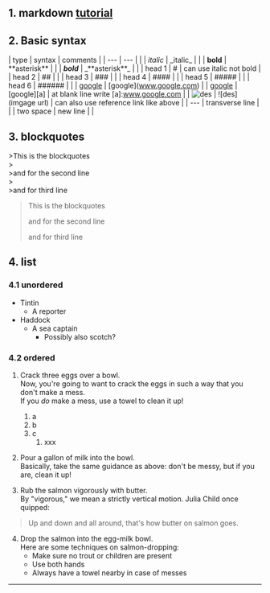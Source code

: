 ## 1. markdown [tutorial](http://www.markdowntutorial.com)
## 2. Basic syntax
| type | syntax | comments |
| --- | --- | |
| _italic_ | \_italic_ | |
| **bold** | \*\*asterisk** | |
| _**bold**_ | \_\*\*asterisk**_ | |
| head 1 | # | can use italic not bold |
| head 2 | ## | |
| head 3 | ### | |
| head 4 | #### | |
| head 5 | ##### | |
| head 6 | ###### | |
| [google](www.google.com) | \[google](www.google.com) |
| [google][a] | \[google]\[a] | at blank line write \[a]:www.google.com |
| ![des](url) | \!\[des]\(imgage url) | can also use reference link like above |
| --- | transverse line | |
| two space | new line | |

[a]:www.google.com

## 3. blockquotes
\>This is the blockquotes  
\>  
\>and for the second line  
\>  
\>and for third line

>This is the blockquotes
>
>and for the second line
>
>and for third line

## 4. list
### 4.1 unordered
* Tintin
    * A reporter
* Haddock
    * A sea captain
        * Possibly also scotch?

### 4.2 ordered
1. Crack three eggs over a bowl.  
    Now, you're going to want to crack the eggs in such a way that you don't make a mess.  
    If you _do_ make a mess, use a towel to clean it up!
    1. a
    2. b
    3. c
        1. xxx
2. Pour a gallon of milk into the bowl.  
    Basically, take the same guidance as above: don't be messy, but if you are, clean it up!

3. Rub the salmon vigorously with butter.  
    By "vigorous," we mean a strictly vertical motion. Julia Child once quipped:  
> Up and down and all around, that's how butter on salmon goes.

4. Drop the salmon into the egg-milk bowl.  
    Here are some techniques on salmon-dropping:
    * Make sure no trout or children are present
    * Use both hands
    * Always have a towel nearby in case of messes

---
